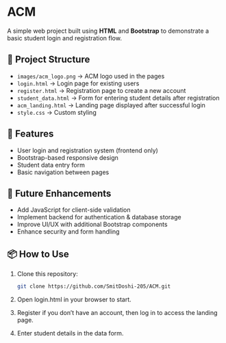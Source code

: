 # ACM

A simple web project built using **HTML** and **Bootstrap** to demonstrate a basic student login and registration flow.

## 📂 Project Structure

- `images/acm_logo.png` → ACM logo used in the pages
- `login.html` → Login page for existing users
- `register.html` → Registration page to create a new account
- `student_data.html` → Form for entering student details after registration
- `acm_landing.html` → Landing page displayed after successful login
- `style.css` → Custom styling

## 🚀 Features

- User login and registration system (frontend only)
- Bootstrap-based responsive design
- Student data entry form
- Basic navigation between pages

## 🔮 Future Enhancements

- Add JavaScript for client-side validation
- Implement backend for authentication & database storage
- Improve UI/UX with additional Bootstrap components
- Enhance security and form handling

## 📦 How to Use

1. Clone this repository:
   ```bash
   git clone https://github.com/SmitDoshi-205/ACM.git
2. Open login.html in your browser to start.

3. Register if you don’t have an account, then log in to access the landing page.

4. Enter student details in the data form.
